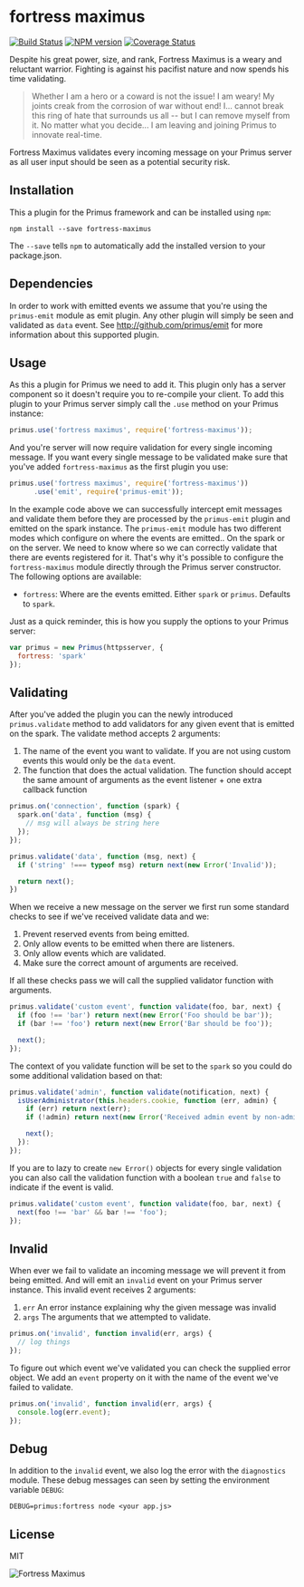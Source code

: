 # fortress maximus

[![Build Status](https://travis-ci.org/primus/fortress-maximus.svg?branch=master)](https://travis-ci.org/primus/fortress-maximus)
[![NPM version](https://badge.fury.io/js/fortress-maximus.svg)](http://badge.fury.io/js/fortress-maximus)
[![Coverage Status](https://img.shields.io/coveralls/primus/fortress-maximus.svg)](https://coveralls.io/r/primus/fortress-maximus?branch=master)

Despite his great power, size, and rank, Fortress Maximus is a weary and
reluctant warrior. Fighting is against his pacifist nature and now spends his
time validating.

> Whether I am a hero or a coward is not the issue! I am weary! My joints creak
> from the corrosion of war without end! I... cannot break this ring of hate that
> surrounds us all -- but I can remove myself from it. No matter what you
> decide... I am leaving and joining Primus to innovate real-time.

Fortress Maximus validates every incoming message on your Primus server as all
user input should be seen as a potential security risk.

## Installation

This a plugin for the Primus framework and can be installed using `npm`:

```
npm install --save fortress-maximus
```

The `--save` tells `npm` to automatically add the installed version to your
package.json.

## Dependencies

In order to work with emitted events we assume that you're using the
`primus-emit` module as emit plugin. Any other plugin will simply be seen and
validated as `data` event. See http://github.com/primus/emit for more
information about this supported plugin.

## Usage

As this a plugin for Primus we need to add it. This plugin only has a server
component so it doesn't require you to re-compile your client. To add this
plugin to your Primus server simply call the `.use` method on your Primus
instance:

```js
primus.use('fortress maximus', require('fortress-maximus'));
```

And you're server will now require validation for every single incoming message.
If you want every single message to be validated make sure that you've added
`fortress-maximus` as the first plugin you use:

```js
primus.use('fortress maximus', require('fortress-maximus'))
      .use('emit', require('primus-emit'));
```

In the example code above we can successfully intercept emit messages and
validate them before they are processed by the `primus-emit` plugin and emitted
on the spark instance. The `primus-emit` module has two different modes which
configure on where the events are emitted.. On the spark or on the server. We
need to know where so we can correctly validate that there are events registered
for it. That's why it's possible to configure the `fortress-maximus` module
directly through the Primus server constructor. The following options are
available:

- `fortress`: Where are the events emitted. Either `spark` or `primus`. Defaults
  to `spark`.

Just as a quick reminder, this is how you supply the options to your Primus
server:

```js
var primus = new Primus(httpsserver, {
  fortress: 'spark'
});
```

## Validating

After you've added the plugin you can the newly introduced `primus.validate`
method to add validators for any given event that is emitted on the spark. The
validate method accepts 2 arguments:

1. The name of the event you want to validate. If you are not using custom
   events this would only be the `data` event.
2. The function that does the actual validation. The function should accept the
   same amount of arguments as the event listener + one extra callback function

```js
primus.on('connection', function (spark) {
  spark.on('data', function (msg) {
    // msg will always be string here
  });
});

primus.validate('data', function (msg, next) {
  if ('string' !=== typeof msg) return next(new Error('Invalid'));

  return next();
})
```

When we receive a new message on the server we first run some standard checks to
see if we've received validate data and we:

1. Prevent reserved events from being emitted.
2. Only allow events to be emitted when there are listeners.
3. Only allow events which are validated.
4. Make sure the correct amount of arguments are received.

If all these checks pass we will call the supplied validator function with
arguments.

```js
primus.validate('custom event', function validate(foo, bar, next) {
  if (foo !== 'bar') return next(new Error('Foo should be bar'));
  if (bar !== 'foo') return next(new Error('Bar should be foo'));

  next();
});
```

The context of you validate function will be set to the `spark` so you could do
some additional validation based on that:

```js
primus.validate('admin', function validate(notification, next) {
  isUserAdministrator(this.headers.cookie, function (err, admin) {
    if (err) return next(err);
    if (!admin) return next(new Error('Received admin event by non-admin'));

    next();
  }):
});
```

If you are to lazy to create `new Error()` objects for every single validation
you can also call the validation function with a boolean `true` and `false` to
indicate if the event is valid.

```js
primus.validate('custom event', function validate(foo, bar, next) {
  next(foo !== 'bar' && bar !== 'foo');
});
```

## Invalid

When ever we fail to validate an incoming message we will prevent it from being
emitted. And will emit an `invalid` event on your Primus server instance. This
invalid event receives 2 arguments:

1. `err` An error instance explaining why the given message was invalid
2. `args` The arguments that we attempted to validate.

```js
primus.on('invalid', function invalid(err, args) {
  // log things
});
```

To figure out which event we've validated you can check the supplied error
object. We add an `event` property on it with the name of the event we've failed
to validate.

```js
primus.on('invalid', function invalid(err, args) {
  console.log(err.event);
});
```

## Debug

In addition to the `invalid` event, we also log the error with the `diagnostics`
module. These debug messages can seen by setting the environment variable `DEBUG`:

```
DEBUG=primus:fortress node <your app.js>
```

## License

MIT

![Fortress Maximus](https://raw.githubusercontent.com/primus/fortress-maximus/master/logo.jpg)

